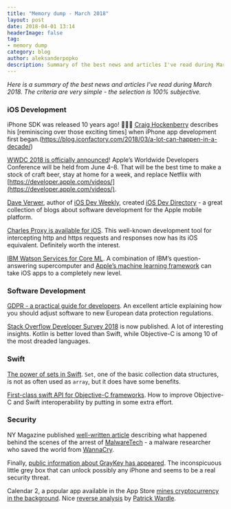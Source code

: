 ```yaml
---
title: "Memory dump - March 2018"
layout: post
date: 2018-04-01 13:14
headerImage: false
tag:
- memory dump
category: blog
author: aleksanderpopko
description: Summary of the best news and articles I've read during March 2018.
---
```

*Here is a summary of the best news and articles I've read during
March 2018\. The criteria are very simple - the selection is 100%
subjective.*

### iOS Development

iPhone SDK was released 10 years ago! 🎉🎉🎉 [Craig Hockenberry](https://twitter.com/chockenberry) describes his [reminiscing over those exciting times] when iPhone app development first began.(https://blog.iconfactory.com/2018/03/a-lot-can-happen-in-a-decade/)

[WWDC 2018 is officially announced](https://developer.apple.com/wwdc/)! Apple’s Worldwide Developers Conference will be held from June 4–8. That will be the best time to make a stock of craft beer, stay at home for a week, and replace Netflix with [https://developer.apple.com/videos/](https://developer.apple.com/videos/).

[Dave Verwer](https://twitter.com/daveverwer), author of [iOS Dev Weekly](https://iosdevweekly.com/), created [iOS Dev Directory](https://iosdevdirectory.com/) - a great collection of blogs about software development for the Apple mobile platform.

[Charles Proxy is available for iOS](https://www.charlesproxy.com/ios/). This well-known development tool for intercepting http and https requests and responses now has its iOS equivalent. Definitely worth the interest.

[IBM Watson Services for Core ML](https://developer.apple.com/ibm/). A combination of IBM’s question-answering supercomputer and [Apple’s machine learning framework](https://developer.apple.com/documentation/coreml) can take iOS apps to a completely new level.

### Software Development

[GDPR - a practical guide for developers](https://techblog.bozho.net/gdpr-practical-guide-developers/). An excellent article explaining how you should adjust software to new European data protection regulations.

[Stack Overflow Developer Survey 2018](https://insights.stackoverflow.com/survey/2018) is now published. A lot of interesting insights. Kotlin is better loved than Swift, while Objective-C is among 10 of the most dreaded languages.

### Swift

[The power of sets in Swift](https://www.swiftbysundell.com/posts/the-power-of-sets-in-swift). `Set`, one of the basic collection data structures, is not as often used as `array`, but it does have some benefits.

[First-class swift API for Objective-C frameworks](https://pspdfkit.com/blog/2018/first-class-swift-api-for-objective-c-frameworks/). How to improve Objective-C and Swift interoperability by putting in some extra effort.

### Security

NY Magazine published [well-written article](https://nymag.com/selectall/2018/03/marcus-hutchins-hacker.html) describing what happened behind the scenes of the arrest of [MalwareTech](https://twitter.com/MalwareTechBlog) - a malware researcher who saved the world from [WannaCry](https://en.wikipedia.org/wiki/WannaCry_ransomware_attack).

Finally, [public information about GrayKey has appeared](https://blog.malwarebytes.com/security-world/2018/03/graykey-iphone-unlocker-poses-serious-security-concerns/). The inconspicuous little grey box that can unlock possibly any iPhone and seems to be a real security threat.

Calendar 2, a popular app available in the App Store [mines cryptocurrency in the background](https://arstechnica.com/information-technology/2018/03/theres-a-currency-miner-in-the-mac-app-store-and-apple-seems-ok-with-it/). Nice [reverse analysis](https://objective-see.com/blog/blog_0x2B.html) by [Patrick Wardle](https://twitter.com/patrickwardle).
